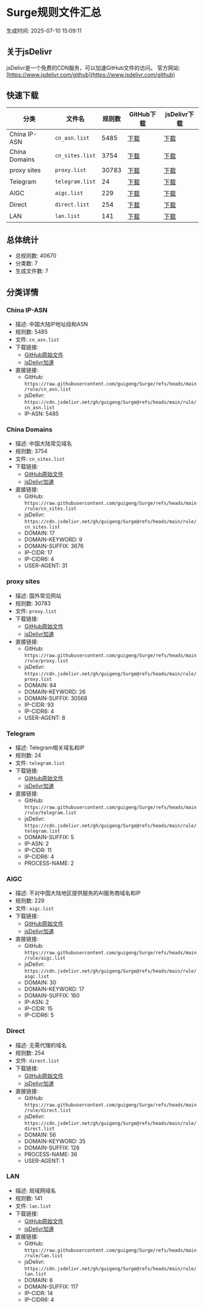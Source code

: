 # Surge规则文件汇总
生成时间: 2025-07-10 15:09:11

## 关于jsDelivr
jsDelivr是一个免费的CDN服务，可以加速GitHub文件的访问。
官方网站: [https://www.jsdelivr.com/github](https://www.jsdelivr.com/github)

## 快速下载
| 分类 | 文件名 | 规则数 | GitHub下载 | jsDelivr下载 |
|------|--------|--------|------------|--------------|
| China IP-ASN | `cn_asn.list` | 5485 | [下载](https://raw.githubusercontent.com/guigeng/Surge/refs/heads/main/rule/cn_asn.list) | [下载](https://cdn.jsdelivr.net/gh/guigeng/Surge@refs/heads/main/rule/cn_asn.list) |
| China Domains | `cn_sites.list` | 3754 | [下载](https://raw.githubusercontent.com/guigeng/Surge/refs/heads/main/rule/cn_sites.list) | [下载](https://cdn.jsdelivr.net/gh/guigeng/Surge@refs/heads/main/rule/cn_sites.list) |
| proxy sites | `proxy.list` | 30783 | [下载](https://raw.githubusercontent.com/guigeng/Surge/refs/heads/main/rule/proxy.list) | [下载](https://cdn.jsdelivr.net/gh/guigeng/Surge@refs/heads/main/rule/proxy.list) |
| Telegram | `telegram.list` | 24 | [下载](https://raw.githubusercontent.com/guigeng/Surge/refs/heads/main/rule/telegram.list) | [下载](https://cdn.jsdelivr.net/gh/guigeng/Surge@refs/heads/main/rule/telegram.list) |
| AIGC | `aigc.list` | 229 | [下载](https://raw.githubusercontent.com/guigeng/Surge/refs/heads/main/rule/aigc.list) | [下载](https://cdn.jsdelivr.net/gh/guigeng/Surge@refs/heads/main/rule/aigc.list) |
| Direct | `direct.list` | 254 | [下载](https://raw.githubusercontent.com/guigeng/Surge/refs/heads/main/rule/direct.list) | [下载](https://cdn.jsdelivr.net/gh/guigeng/Surge@refs/heads/main/rule/direct.list) |
| LAN | `lan.list` | 141 | [下载](https://raw.githubusercontent.com/guigeng/Surge/refs/heads/main/rule/lan.list) | [下载](https://cdn.jsdelivr.net/gh/guigeng/Surge@refs/heads/main/rule/lan.list) |

## 总体统计
- 总规则数: 40670
- 分类数: 7
- 生成文件数: 7

## 分类详情
### China IP-ASN
- 描述: 中国大陆IP地址段和ASN
- 规则数: 5485
- 文件: `cn_asn.list`
- 下载链接:
  - [GitHub原始文件](https://raw.githubusercontent.com/guigeng/Surge/refs/heads/main/rule/cn_asn.list)
  - [jsDelivr加速](https://cdn.jsdelivr.net/gh/guigeng/Surge@refs/heads/main/rule/cn_asn.list)
- 直接链接:
  - GitHub: `https://raw.githubusercontent.com/guigeng/Surge/refs/heads/main/rule/cn_asn.list`
  - jsDelivr: `https://cdn.jsdelivr.net/gh/guigeng/Surge@refs/heads/main/rule/cn_asn.list`
  - IP-ASN: 5485

### China Domains
- 描述: 中国大陆常见域名
- 规则数: 3754
- 文件: `cn_sites.list`
- 下载链接:
  - [GitHub原始文件](https://raw.githubusercontent.com/guigeng/Surge/refs/heads/main/rule/cn_sites.list)
  - [jsDelivr加速](https://cdn.jsdelivr.net/gh/guigeng/Surge@refs/heads/main/rule/cn_sites.list)
- 直接链接:
  - GitHub: `https://raw.githubusercontent.com/guigeng/Surge/refs/heads/main/rule/cn_sites.list`
  - jsDelivr: `https://cdn.jsdelivr.net/gh/guigeng/Surge@refs/heads/main/rule/cn_sites.list`
  - DOMAIN: 17
  - DOMAIN-KEYWORD: 9
  - DOMAIN-SUFFIX: 3676
  - IP-CIDR: 17
  - IP-CIDR6: 4
  - USER-AGENT: 31

### proxy sites
- 描述: 国外常见网站
- 规则数: 30783
- 文件: `proxy.list`
- 下载链接:
  - [GitHub原始文件](https://raw.githubusercontent.com/guigeng/Surge/refs/heads/main/rule/proxy.list)
  - [jsDelivr加速](https://cdn.jsdelivr.net/gh/guigeng/Surge@refs/heads/main/rule/proxy.list)
- 直接链接:
  - GitHub: `https://raw.githubusercontent.com/guigeng/Surge/refs/heads/main/rule/proxy.list`
  - jsDelivr: `https://cdn.jsdelivr.net/gh/guigeng/Surge@refs/heads/main/rule/proxy.list`
  - DOMAIN: 84
  - DOMAIN-KEYWORD: 26
  - DOMAIN-SUFFIX: 30568
  - IP-CIDR: 93
  - IP-CIDR6: 4
  - USER-AGENT: 8

### Telegram
- 描述: Telegram相关域名和IP
- 规则数: 24
- 文件: `telegram.list`
- 下载链接:
  - [GitHub原始文件](https://raw.githubusercontent.com/guigeng/Surge/refs/heads/main/rule/telegram.list)
  - [jsDelivr加速](https://cdn.jsdelivr.net/gh/guigeng/Surge@refs/heads/main/rule/telegram.list)
- 直接链接:
  - GitHub: `https://raw.githubusercontent.com/guigeng/Surge/refs/heads/main/rule/telegram.list`
  - jsDelivr: `https://cdn.jsdelivr.net/gh/guigeng/Surge@refs/heads/main/rule/telegram.list`
  - DOMAIN-SUFFIX: 5
  - IP-ASN: 2
  - IP-CIDR: 11
  - IP-CIDR6: 4
  - PROCESS-NAME: 2

### AIGC
- 描述: 不对中国大陆地区提供服务的AI服务商域名和IP
- 规则数: 229
- 文件: `aigc.list`
- 下载链接:
  - [GitHub原始文件](https://raw.githubusercontent.com/guigeng/Surge/refs/heads/main/rule/aigc.list)
  - [jsDelivr加速](https://cdn.jsdelivr.net/gh/guigeng/Surge@refs/heads/main/rule/aigc.list)
- 直接链接:
  - GitHub: `https://raw.githubusercontent.com/guigeng/Surge/refs/heads/main/rule/aigc.list`
  - jsDelivr: `https://cdn.jsdelivr.net/gh/guigeng/Surge@refs/heads/main/rule/aigc.list`
  - DOMAIN: 30
  - DOMAIN-KEYWORD: 17
  - DOMAIN-SUFFIX: 160
  - IP-ASN: 2
  - IP-CIDR: 15
  - IP-CIDR6: 5

### Direct
- 描述: 无需代理的域名
- 规则数: 254
- 文件: `direct.list`
- 下载链接:
  - [GitHub原始文件](https://raw.githubusercontent.com/guigeng/Surge/refs/heads/main/rule/direct.list)
  - [jsDelivr加速](https://cdn.jsdelivr.net/gh/guigeng/Surge@refs/heads/main/rule/direct.list)
- 直接链接:
  - GitHub: `https://raw.githubusercontent.com/guigeng/Surge/refs/heads/main/rule/direct.list`
  - jsDelivr: `https://cdn.jsdelivr.net/gh/guigeng/Surge@refs/heads/main/rule/direct.list`
  - DOMAIN: 56
  - DOMAIN-KEYWORD: 35
  - DOMAIN-SUFFIX: 126
  - PROCESS-NAME: 36
  - USER-AGENT: 1

### LAN
- 描述: 局域网域名
- 规则数: 141
- 文件: `lan.list`
- 下载链接:
  - [GitHub原始文件](https://raw.githubusercontent.com/guigeng/Surge/refs/heads/main/rule/lan.list)
  - [jsDelivr加速](https://cdn.jsdelivr.net/gh/guigeng/Surge@refs/heads/main/rule/lan.list)
- 直接链接:
  - GitHub: `https://raw.githubusercontent.com/guigeng/Surge/refs/heads/main/rule/lan.list`
  - jsDelivr: `https://cdn.jsdelivr.net/gh/guigeng/Surge@refs/heads/main/rule/lan.list`
  - DOMAIN: 6
  - DOMAIN-SUFFIX: 117
  - IP-CIDR: 14
  - IP-CIDR6: 4
